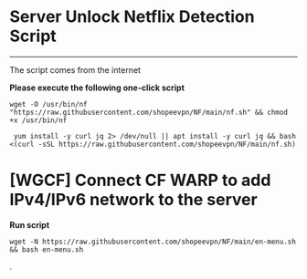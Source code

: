# **Server Unlock Netflix Detection Script**
----------------

The script comes from the internet

**Please execute the following one-click script**
```
wget -O /usr/bin/nf "https://raw.githubusercontent.com/shopeevpn/NF/main/nf.sh" && chmod +x /usr/bin/nf

```

     yum install -y curl jq 2> /dev/null || apt install -y curl jq && bash <(curl -sSL https://raw.githubusercontent.com/shopeevpn/NF/main/nf.sh)
     
     
# [WGCF] Connect CF WARP to add IPv4/IPv6 network to the server     
**Run script**
```
wget -N https://raw.githubusercontent.com/shopeevpn/NF/main/en-menu.sh && bash en-menu.sh
```
.
